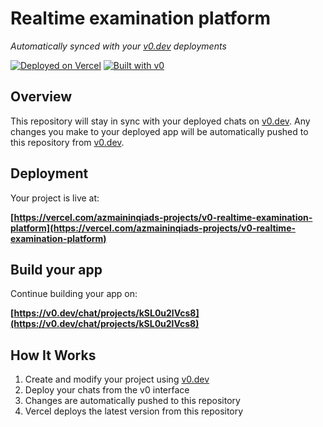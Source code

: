 # Realtime examination platform

*Automatically synced with your [v0.dev](https://v0.dev) deployments*

[![Deployed on Vercel](https://img.shields.io/badge/Deployed%20on-Vercel-black?style=for-the-badge&logo=vercel)](https://vercel.com/azmaininqiads-projects/v0-realtime-examination-platform)
[![Built with v0](https://img.shields.io/badge/Built%20with-v0.dev-black?style=for-the-badge)](https://v0.dev/chat/projects/kSL0u2lVcs8)

## Overview

This repository will stay in sync with your deployed chats on [v0.dev](https://v0.dev).
Any changes you make to your deployed app will be automatically pushed to this repository from [v0.dev](https://v0.dev).

## Deployment

Your project is live at:

**[https://vercel.com/azmaininqiads-projects/v0-realtime-examination-platform](https://vercel.com/azmaininqiads-projects/v0-realtime-examination-platform)**

## Build your app

Continue building your app on:

**[https://v0.dev/chat/projects/kSL0u2lVcs8](https://v0.dev/chat/projects/kSL0u2lVcs8)**

## How It Works

1. Create and modify your project using [v0.dev](https://v0.dev)
2. Deploy your chats from the v0 interface
3. Changes are automatically pushed to this repository
4. Vercel deploys the latest version from this repository
